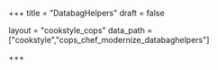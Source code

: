 +++
title = "DatabagHelpers"
draft = false

layout = "cookstyle_cops"
data_path = ["cookstyle","cops_chef_modernize_databaghelpers"]

+++

<!-- The content of this page is automatically generated from the
cops_chef_modernize_databaghelpers.yml file in github.com/chef/cookstyle/blob/main/docs-chef-io/data/cookstyle/. -->
